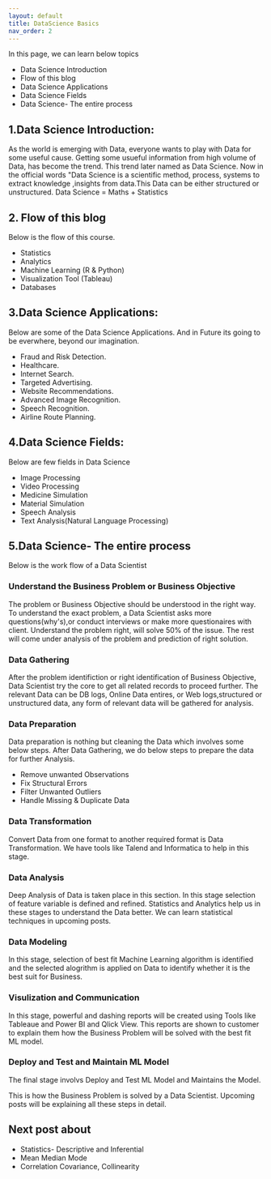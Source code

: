 ```yaml
---
layout: default
title: DataScience Basics
nav_order: 2
---
```


In this page, we can learn below topics
- Data Science Introduction
- Flow of this blog
- Data Science Applications
- Data Science Fields
- Data Science- The entire process 

## 1.Data Science Introduction:
As the world is emerging with Data, everyone wants to play with Data for some useful cause. Getting some usueful information from high volume of Data, has become the trend. This trend later named as Data Science.
Now in the official words "Data Science is a scientific method, process, systems to extract knowledge ,insights from data.This Data can be either structured or unstructured.
Data Science = Maths + Statistics

## 2. Flow of this blog
Below is the flow of this course.
- Statistics
- Analytics
- Machine Learning (R & Python)
- Visualization Tool (Tableau)
- Databases

## 3.Data Science Applications:
Below are some of the Data Science Applications. And in Future its going to be everwhere, beyond our imagination.
- Fraud and Risk Detection.
- Healthcare.
- Internet Search.
- Targeted Advertising.
- Website Recommendations.
- Advanced Image Recognition.
- Speech Recognition.
- Airline Route Planning.

## 4.Data Science Fields:
Below are few fields in Data Science
- Image Processing
- Video Processing
- Medicine Simulation
- Material Simulation
- Speech Analysis
- Text Analysis(Natural Language Processing)

## 5.Data Science- The entire process
Below is the work flow of a Data Scientist
### Understand the Business Problem or Business Objective
 The problem or Business Objective should be understood in the right way. To understand the exact problem, a Data Scientist asks more questions(why's),or conduct interviews or make more questionaires with client. Understand the problem right, will solve 50% of the issue. The rest will come under analysis of the problem and prediction of right solution.

### Data Gathering
After the problem identifiction or right identification of Business Objective, Data Scientist try the core to get all related records to proceed further. The relevant Data can be DB logs, Online Data entires, or Web logs,structured or unstructured data, any form of relevant data will be gathered for analysis.

### Data Preparation
Data preparation is nothing but cleaning the Data which involves some below steps. After Data Gathering, we do below steps to prepare the data for further Analysis.
- Remove unwanted Observations
- Fix Structural Errors
- Filter Unwanted Outliers
- Handle Missing & Duplicate Data

### Data Transformation
Convert Data from one format to another required format is Data Transformation. We have tools like Talend and Informatica to help in this stage. 
		  
### Data Analysis 
Deep Analysis of Data is taken place in this section. In this stage selection of feature variable is defined and refined. Statistics and Analytics help us in these stages to understand the Data better. We can learn statistical techniques in upcoming posts. 

### Data Modeling
In this stage, selection of best fit Machine Learning algorithm is identified and the selected alogrithm is applied on Data to identify whether it is the best suit for Business.

### Visulization and Communication 
In this stage, powerful and dashing reports will be created using Tools like Tableaue and Power BI and Qlick View. This reports are shown to customer to explain them how the Business Problem will be solved with the best fit ML model.

### Deploy and Test and Maintain ML Model
The final stage involvs Deploy and Test ML Model and Maintains the Model.

This is how the Business Problem is solved by a Data Scientist. Upcoming posts will be explaining all these steps in detail.

## Next post about
- Statistics- Descriptive and Inferential
- Mean Median Mode
- Correlation Covariance, Collinearity
